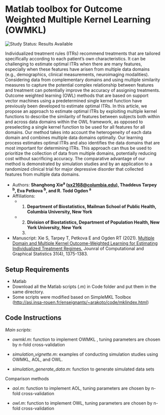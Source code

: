 # Matlab toolbox for Outcome Weighted Multiple Kernel Learning (OWMKL)

<img src="https://img.shields.io/badge/Study%20Status-Results%20Available-yellow.svg" alt="Study Status: Results Available"> 

Individualized treatment rules (ITRs) recommend treatments that are tailored specifically according to each patient’s own characteristics. It can be challenging to estimate optimal ITRs when there are many features, especially when these features have arisen from multiple data domains (e.g., demographics, clinical measurements, neuroimaging modalities). Considering data from complementary domains and using multiple similarity measures to capture the potential complex relationship between features and treatment can potentially improve the accuracy of assigning treatments. Outcome weighted learning (OWL) methods that are based on support vector machines using a predetermined single kernel function have previously been developed to estimate optimal ITRs. In this article, we propose an approach to estimate optimal ITRs by exploiting multiple kernel functions to describe the similarity of features between subjects both within and across data domains within the OWL framework, as opposed to preselecting a single kernel function to be used for all features for all domains. Our method takes into account the heterogeneity of each data domain and combines multiple data domains optimally. Our learning process estimates optimal ITRs and also identifies the data domains that are most important for determining ITRs. This approach can thus be used to prioritize the collection of data from multiple domains, potentially reducing cost without sacrificing accuracy. The comparative advantage of our method is demonstrated by simulation studies and by an application to a randomized clinical trial for major depressive disorder that collected features from multiple data domains. 


- Authors: **Shanghong Xie<sup>a</sup> (sx2168@columbia.edu), Thaddeus Tarpey <sup>b</sup>, Eva Petkova <sup>b</sup>, and R. Todd Ogden <sup>a</sup>**
- Affiliations: 
  + 1. **Department of Biostatistics, Mailman School of Public Health, Columbia University, New York**
  + 2. **Division of Biostatistics, Department of Population Health, New York University, New York**
    3. 
- Manuscript: Xie S, Tarpey T, Petkova E and Ogden RT (2021). [Multiple Domain and Multiple Kernel Outcome-Weighted Learning for Estimating Individualized Treatment Regimes.](https://github.com/shanghongxie/INL) Jounral of Computational and Graphical Statistics 31(4), 1375-1383.   
  
## Setup Requirements
- Matlab 
- Download all the Matlab scripts (.m) in Code folder and put them in the same directory. 
- Some scripts were modified based on SimpleMKL Toolbox (http://asi.insa-rouen.fr/enseignants/~arakoto/code/mklindex.html)

## Code Instructions

*Main scripts*:

- *owmkl.m*: function to implement OWMKL , tuning parameters are chosen by n-fold cross-validation

- *simulation_vignette.m*: examples of conducting simulation studies using OWMKL, AOL, and OWL.

- *simulation_generate_data.m*: function to generate simulated data sets

Comparison methods
- *aol.m*: function to implement AOL, tuning parameters are chosen by n-fold cross-validation

- *owl.m*: function to implement OWL, tuning parameters are chosen by n-fold cross-validation

